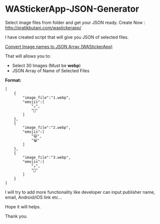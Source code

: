 # WAStickerApp-JSON-Generator
Select image files from folder and get your JSON ready. Create Now : http://pratikbutani.com/wastickerapp/

I have created script that will give you JSON of selected files.

[Convert Image names to JSON Array (WAStickerApp)](http://pratikbutani.com/wastickerapp/)

That will allows you to:
- Select 30 Images (Must be **webp**)
- JSON Array of Name of Selected Files 

**Format:**
```
[
    {
        "image_file":"1.webp",
        "emojis":[
            "☕",
            "🙂"
        ]
    },
    {
        "image_file":"2.webp",
        "emojis":[
            "😄",
            "😀"
        ]
    },
    {
        "image_file":"3.webp",
        "emojis":[
            "☕",
            "🙂"
        ]
    }
]
```

I will try to add more functionality like developer can input publisher name, email, Android/iOS link etc...

Hope it will helps.

Thank you.
